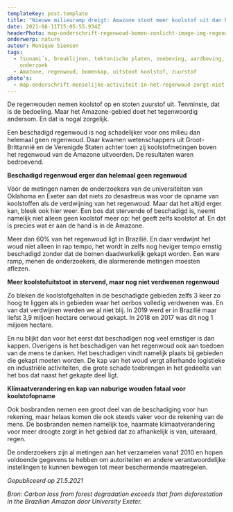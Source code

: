 ```yaml
---
templateKey: post.template
title: "Nieuwe milieuramp dreigt: Amazone stoot meer koolstof uit dan het opneemt"
date: 2021-06-11T15:05:55.934Z
headerPhoto: map-onderschrift-regenwoud-bomen-zonlicht-image-img-regenwoud-bomen-zonlicht-jpg
onderwerp: nature
auteur: Monique Siemsen
tags:
  - tsunami´s, breuklijnen, tektonische platen, zeebeving, aardbeving, risico´s,
    onderzoek
  - Amazone, regenwoud, bomenkap, uitstoot koolstof, zuurstof
photo's:
  - map-onderschrift-menselijke-activiteit-in-het-regenwoud-zorgt-niet-alleen-voor-gekapte-bomen-maar-ook-beschadigde-en-stervende-bomen-die-laten-vervolgens-het-opgeslagen-koolstof-los-bron-pixabay-com-dayamay-image-img-boomstammen-ri
---
```



De regenwouden nemen koolstof op en stoten zuurstof uit. Tenminste, dat is de bedoeling. Maar het Amazone-gebied doet het tegenwoordig andersom. En dat is nogal zorgelijk.

Een beschadigd regenwoud is nog schadelijker voor ons milieu dan helemaal geen regenwoud. Daar kwamen wetenschappers uit Groot-Brittannië en de Verenigde Staten achter toen zij koolstofmetingen boven het regenwoud van de Amazone uitvoerden. De resultaten waren bedroevend.



**Beschadigd regenwoud erger dan helemaal geen regenwoud**

Vóór de metingen namen de onderzoekers van de universiteiten van Oklahoma en Exeter aan dat niets zo desastreus was voor de opname van koolstoffen als de verdwijning van het regenwoud. Maar dat het altijd erger kan, bleek ook hier weer. Een bos dat stervende of beschadigd is, neemt namelijk niet alleen geen koolstof meer op: het geeft zelfs koolstof af. En dat is precies wat er aan de hand is in de Amazone.

Meer dan 60% van het regenwoud ligt in Brazilië. En daar verdwijnt het woud niet alleen in rap tempo, het wordt in zelfs nog heviger tempo ernstig beschadigd zonder dat de bomen daadwerkelijk gekapt worden. Een ware ramp, menen de onderzoekers, die alarmerende metingen moesten aflezen. 



**Meer koolstofuitstoot in stervend, maar nog niet verdwenen regenwoud**

Zo bleken de koolstofgehalten in de beschadigde gebieden zelfs 3 keer zo hoog te liggen als in gebieden waar het oerbos volledig verdwenen was. En van dat verdwijnen werden we al niet blij. In 2019 werd er in Brazilië maar liefst 3,9 miljoen hectare oerwoud gekapt. In 2018 en 2017 was dit nog 1 miljoen hectare. 

En nu blijkt dan voor het eerst dat beschadigen nog veel ernstiger is dan kappen. Overigens is het beschadigen van het regenwoud ook aan toedoen van de mens te danken. Het beschadigen vindt namelijk plaats bij gebieden die gekapt moeten worden. De kap van het woud vergt allerhande logistieke en industriële activiteiten, die grote schade toebrengen in het gedeelte van het bos dat naast het gekapte deel ligt.



**Klimaatverandering en kap van naburige wouden fataal voor koolstofopname**

Ook bosbranden nemen een groot deel van de beschadiging voor hun rekening, maar helaas komen die ook steeds vaker voor de rekening van de mens. De bosbranden nemen namelijk toe, naarmate klimaatverandering voor meer droogte zorgt in het gebied dat zo afhankelijk is van, uiteraard, regen.

De onderzoekers zijn al metingen aan het verzamelen vanaf 2010 en hopen voldoende gegevens te hebben om autoriteiten en andere verantwoordelijke instellingen te kunnen bewegen tot meer beschermende maatregelen. 



*Gepubliceerd op 21.5.2021*

*Bron: Carbon loss from forest degradation exceeds that from deforestation in the Brazilian Amazon door University Exeter.*